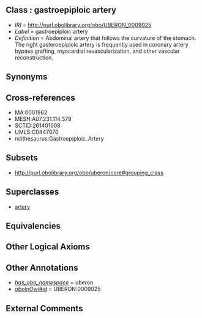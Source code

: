 
## Class : gastroepiploic artery

 * *IRI* = http://purl.obolibrary.org/obo/UBERON_0009025
 * *Label* = gastroepiploic artery
 * *Definition* = Abdominal artery that follows the curvature of the stomach. The right gasteroepiploic artery is frequently used in coronary artery bypass grafting, myocardial revascularization, and other vascular reconstruction.

## Synonyms


## Cross-references

 * MA:0001962
 * MESH:A07.231.114.379
 * SCTID:261401008
 * UMLS:C0447070
 * ncithesaurus:Gastroepiploic_Artery

## Subsets

 * http://purl.obolibrary.org/obo/uberon/core#grouping_class

## Superclasses

 * [artery](../../UBERON/37/UBERON_0001637.md)

## Equivalencies


## Other Logical Axioms


## Other Annotations

 * *[has_obo_namespace](../../ce/oboInOwl#hasOBONamespace.md)* = uberon
 * *[oboInOwl#id](../../id/oboInOwl#id.md)* = UBERON:0009025

## External Comments

